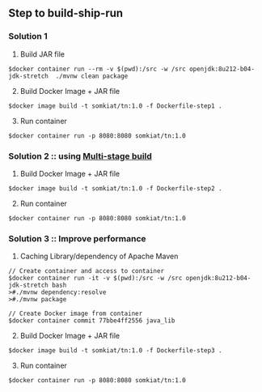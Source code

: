## Step to build-ship-run

### Solution 1

1. Build JAR file
```
$docker container run --rm -v $(pwd):/src -w /src openjdk:8u212-b04-jdk-stretch  ./mvnw clean package
```

2. Build Docker Image + JAR file
```
$docker image build -t somkiat/tn:1.0 -f Dockerfile-step1 .
```

3. Run container
```
$docker container run -p 8080:8080 somkiat/tn:1.0
```

### Solution 2 :: using [Multi-stage build](https://docs.docker.com/develop/develop-images/multistage-build/)
1. Build Docker Image + JAR file
```
$docker image build -t somkiat/tn:1.0 -f Dockerfile-step2 .
```

2. Run container
```
$docker container run -p 8080:8080 somkiat/tn:1.0
```

### Solution 3 :: Improve performance

1. Caching Library/dependency of Apache Maven
```
// Create container and access to container
$docker container run -it -v $(pwd):/src -w /src openjdk:8u212-b04-jdk-stretch bash
>#./mvnw dependency:resolve
>#./mvnw package

// Create Docker image from container
$docker container commit 77bbe4ff2556 java_lib
```

2. Build Docker Image + JAR file
```
$docker image build -t somkiat/tn:1.0 -f Dockerfile-step3 .
```

3. Run container
```
$docker container run -p 8080:8080 somkiat/tn:1.0
```


